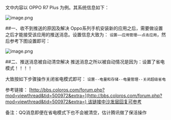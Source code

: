 文中内容以 OPPO R7 Plus 为例。其系统信息如下：


![image.png](http://upload-images.jianshu.io/upload_images/2551993-bf262a4d9483bbaf.png?imageMogr2/auto-orient/strip%7CimageView2/2/w/1240)


##一、收不到推送的原因及解决
Oppo系列手机安装新的应用之后，需要做设置之后才能接受该应用的推送消息。设置信息大致为：
`设置——应用管理——点击应用`，然后参考下图设置即可：

![image.png](http://upload-images.jianshu.io/upload_images/2551993-381c73a939401bb9.png?imageMogr2/auto-orient/strip%7CimageView2/2/w/1240)

##二、推送消息被自动清空解决
推送消息之所以被自动情况是因为：设置了省电模式！！！！

大致按如下步骤操作关闭省电模式即可：
`设置--电量和存储--电量管理--关闭超级省电`

参考链接： [http://bbs.coloros.com/forum.php?mod=viewthread&tid=500972&extra=](http://bbs.coloros.com/forum.php?mod=viewthread&tid=500972&extra=) 该链接中沙发层回复可参考

备注：QQ消息即便在省电模式下也不会被清空，估计腾讯做了保活操作
